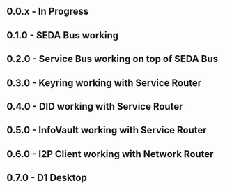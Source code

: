 
## 0.0.x - In Progress

## 0.1.0 - SEDA Bus working

## 0.2.0 - Service Bus working on top of SEDA Bus

## 0.3.0 - Keyring working with Service Router

## 0.4.0 - DID working with Service Router

## 0.5.0 - InfoVault working with Service Router

## 0.6.0 - I2P Client working with Network Router

## 0.7.0 - D1 Desktop 